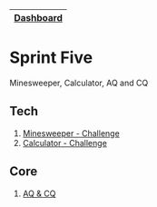 [Dashboard](../README.md)|
---|

# Sprint Five

Minesweeper, Calculator, AQ and CQ

## Tech

1. [Minesweeper - Challenge](js-minesweeper.md)
2. [Calculator - Challenge](js-calculator.md)

## Core 

1. [AQ & CQ](core-aq-cq.md)
